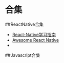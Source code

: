 # 合集


##ReactNative合集

* [React-Native学习指南](https://github.com/ele828/react-native-guide)
* [Awesome React Native](https://github.com/jondot/awesome-react-native)
* 

##Javascript合集